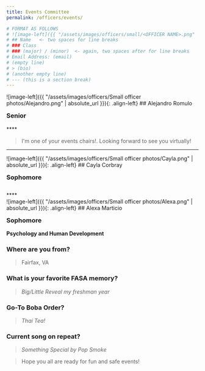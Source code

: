 ```yaml
---
title: Events Committee
permalink: /officers/events/

# FORMAT AS FOLLOWS
# ![image-left]({{ "/assets/images/officers/small/<OFFICER NAME>.png" | absolute_url }}){: .align-left}
# ## Name   <- two spaces for line breaks
# ### Class
# ### (major) / (minor)  <- again, two spaces after for line breaks
# Email Address: (email)
# (empty line)
# > (bio)
# (another empty line)
# --- (this is a section break)
---
```

<div id="Alejandro"></div>
![image-left]({{ "/assets/images/officers/Small officer photos/Alejandro.png" | absolute_url }}){: .align-left}
## Alejandro Romulo
<p style="margin-bottom: 0.45em; padding: 0"></p>
<h3 style="margin-top: 0">Senior</h3>
****  

>I'm one of your events chairs!. Looking forward to see you virtually!

---
<div id="Cayla"></div>
![image-left]({{ "/assets/images/officers/Small officer photos/Cayla.png" | absolute_url }}){: .align-left}
## Cayla Corbray
<p style="margin-bottom: 0.45em; padding: 0"></p>
<h3 style="margin-top: 0">Sophomore</h3>
<div style="margin-top: 2em"></div>
****  
<div id="Alexa"></div>
![image-left]({{ "/assets/images/officers/Small officer photos/Alexa.png" | absolute_url }}){: .align-left}
## Alexa Marticio
<p style="margin-bottom: 0.45em; padding: 0">
<a href="https://www.instagram.com/alexa.marticio/" style="margin: 0; padding: 0"><i class="fa fa-2x fa-fw fa-instagram" style="color: #494e48"></i></a>
<a href="mailto:Alexam@vt.edu" style="margin: 0; padding: 0"><i class="fa fa-2x fa-fw fa-envelope" style="color: #494e48"></i></a></p>
<h3 style="margin-top: 0">Sophomore</h3>

**Psychology and Human Development**  


### **Where are you from?**

> Fairfax, VA

### **What is your favorite FASA memory?**

> *Big/Little Reveal my freshman year*

### **Go-To Boba Order?**

> *Thai Tea!*

### **Current song on repeat?**

> *Something Special by Pop Smoke*

> Hope you all are ready for fun and safe events!
